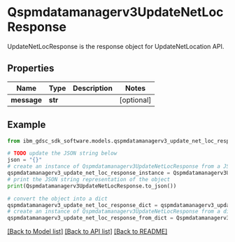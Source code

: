 # Qspmdatamanagerv3UpdateNetLocResponse

UpdateNetLocResponse is the response object for UpdateNetLocation API.

## Properties

Name | Type | Description | Notes
------------ | ------------- | ------------- | -------------
**message** | **str** |  | [optional] 

## Example

```python
from ibm_gdsc_sdk_software.models.qspmdatamanagerv3_update_net_loc_response import Qspmdatamanagerv3UpdateNetLocResponse

# TODO update the JSON string below
json = "{}"
# create an instance of Qspmdatamanagerv3UpdateNetLocResponse from a JSON string
qspmdatamanagerv3_update_net_loc_response_instance = Qspmdatamanagerv3UpdateNetLocResponse.from_json(json)
# print the JSON string representation of the object
print(Qspmdatamanagerv3UpdateNetLocResponse.to_json())

# convert the object into a dict
qspmdatamanagerv3_update_net_loc_response_dict = qspmdatamanagerv3_update_net_loc_response_instance.to_dict()
# create an instance of Qspmdatamanagerv3UpdateNetLocResponse from a dict
qspmdatamanagerv3_update_net_loc_response_from_dict = Qspmdatamanagerv3UpdateNetLocResponse.from_dict(qspmdatamanagerv3_update_net_loc_response_dict)
```
[[Back to Model list]](../README.md#documentation-for-models) [[Back to API list]](../README.md#documentation-for-api-endpoints) [[Back to README]](../README.md)


